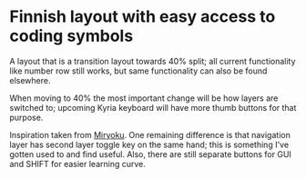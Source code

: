 # Finnish layout with easy access to coding symbols

A layout that is a transition layout towards 40% split; all current functionality
like number row still works, but same functionality can also be found elsewhere.

When moving to 40% the most important change will be how layers are switched to;
upcoming Kyria keyboard will have more thumb buttons for that purpose.

Inspiration taken from [Miryoku](https://github.com/manna-harbour/miryoku/). One remaining
difference is that navigation layer has second layer toggle key on the same hand; this is
something I've gotten used to and find useful. Also, there are still separate buttons for GUI
and SHIFT for easier learning curve.
